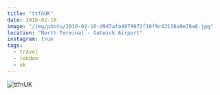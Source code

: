 ```yaml
---
title: "ttfnUK"
date: 2016-02-16
image: "/img/photo/2016-02-16-d9d7afa4979972f10f9c42138a9e78a6.jpg"
location: "North Terminal - Gatwick Airport"
instagram: true
tags:
  - travel
  - london
  - uk
---
```


![ttfnUK](/img/photo/2016-02-16-d9d7afa4979972f10f9c42138a9e78a6.jpg)
